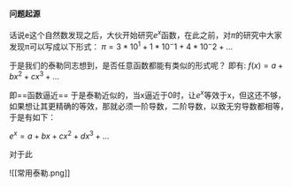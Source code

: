 #### 问题起源
话说e这个自然数发现之后，大伙开始研究$e^x$函数，在此之前，对$\pi$的研究中大家发现π可以写成以下形式：
$\pi=3*10^1+1*10^-1+4*10^-2+\dots$

于是我们的泰勒同志想到，是否任意函数都能有类似的形式呢？
即有:
$f(x)=a+bx^2+cx^3+\dots$

即==函数逼近==
于是泰勒近似的，当x逼近于0时，让$e^x$等效于x，但这还不够，如果想让其更精确的等效，那就必须一阶导数，二阶导数，以致无穷导数都相等，于是有如下：

$e^x=a+bx+cx^2+dx^3+\dots$

对于此










![[常用泰勒.png]]